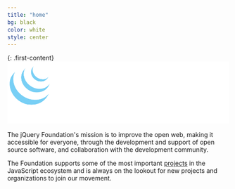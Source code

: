 ```yaml
---
title: "home"
bg: black
color: white
style: center
---
```

<div id="ad"></div>

{: .first-content}
<img src="img/jqf-logo.png" />

The jQuery Foundation's mission is to improve the open web, making it accessible for everyone, through the development and support of open source software, and collaboration with the development community.

The Foundation supports some of the most important [projects](#home-010-projects) in the JavaScript ecosystem and is always on the lookout for new projects and organizations to join our movement.
